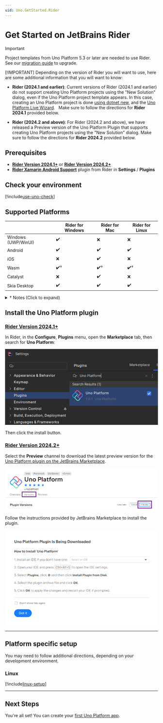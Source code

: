 ```yaml
---
uid: Uno.GetStarted.Rider
---
```


# Get Started on JetBrains Rider

> [!IMPORTANT]
> Project templates from Uno Platform 5.3 or later are needed to use Rider. See our [migration guide](xref:Uno.Development.MigratingFromPreviousReleases) to upgrade.
>
> [!IMPORTANT]
> Depending on the version of Rider you will want to use, here are some additional information that you will want to know:
>
> - **Rider (2024.1 and earlier)**: Current versions of Rider (2024.1 and earlier) do not support creating Uno Platform projects using the "New Solution" dialog, even if the Uno Platform project template appears. In this case, creating an Uno Platform project is done [using dotnet new](xref:Uno.GetStarted.dotnet-new), and the <a target="_blank" href="https://aka.platform.uno/app-wizard">Uno Platform Live Wizard</a>.
>   Make sure to follow the directions for **Rider 2024.1** provided below.
>
> - **Rider (2024.2 and above)**: For Rider (2024.2 and above), we have released a Preview version of the Uno Platform Plugin that supports creating Uno Platform projects using the "New Solution" dialog.
>   Make sure to follow the directions for **Rider 2024.2** provided below.

## Prerequisites

- [**Rider Version 2024.1+**](https://aka.platform.uno/rider-version-2024-1) or [**Rider Version 2024.2+**](https://aka.platform.uno/rider-version-2024-2)
- [**Rider Xamarin Android Support**](https://plugins.jetbrains.com/plugin/12056-rider-xamarin-android-support/) plugin from Rider in **Settings** / **Plugins**

## Check your environment

[!include[use-uno-check](includes/use-uno-check-inline-noheader.md)]

## Supported Platforms

|                       | **Rider for Windows** | **Rider for Mac**  | **Rider for Linux** |
|-----------------------|-----------------------|--------------------|---------------------|
| Windows (UWP/WinUI)   | ✔️                   | ❌                 | ❌                 |
| Android               | ✔️                   | ✔️                 | ✔️                |
| iOS                   | ❌                   | ✔️                 | ❌                 |
| Wasm                  | ✔️†                  | ✔️†                | ✔️†                |
| Catalyst              | ❌                   | ✔️                 | ❌                 |
| Skia Desktop          | ✔️                   | ✔️                 | ✔️                |

<details>
    <summary>† Notes (Click to expand)</summary>

- **WebAssembly**: debugging from the IDE is not available yet on Rider. You can use the [Chromium in-browser debugger](xref:UnoWasmBootstrap.Features.Debugger#how-to-use-the-browser-debugger) instead.

</details>

## Install the Uno Platform plugin

### [**Rider Version 2024.1+**](#tab/rider2024-1)

In Rider, in the **Configure**, **Plugins** menu, open the **Marketplace** tab, then search for **Uno Platform**:

![Visual Studio Installer - .NET desktop development workload](Assets/ide-rider-plugin-search.png)

Then click the install button.

### [**Rider Version 2024.2+**](#tab/rider2024-2)

Select the **Preview** channel to download the latest preview version for the [Uno Platform plugin on the JetBrains Marketplace](https://aka.platform.uno/rider-extension-marketplace-versions).

![JetBrains Marketplace - Uno Platform plugin Preview channel versions](Assets/quick-start/rider-preview-channel-version.png)

Follow the instructions provided by JetBrains Marketplace to install the plugin.

![JetBrains Marketplace - Uno Platform plugin Preview installation instructions](Assets/quick-start/rider-preview-version-installation-instructions.png)

---

## Platform specific setup

You may need to follow additional directions, depending on your development environment.

### Linux

[!include[linux-setup](includes/additional-linux-setup-inline.md)]

---

## Next Steps

You're all set! You can create your [first Uno Platform app](xref:Uno.GettingStarted.CreateAnApp.Rider).
